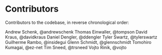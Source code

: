 Contributors
============

Contributors to the codebase, in reverse chronological order:

Andrew Schenk, @andrewschenk
Thomas Einwaller, @tompson
David Kraus, @davidkraus
Daniel Dengler, @ddengler
Tyler Swartz, @tylerswartz
Guilherme Rambo, @insidegui
Glenn Schmidt, @glennschmidt
Tomohiro Kumagai, @ez-net
Tim Sneed, @trsneed
Vojto Rinik, @vojto

